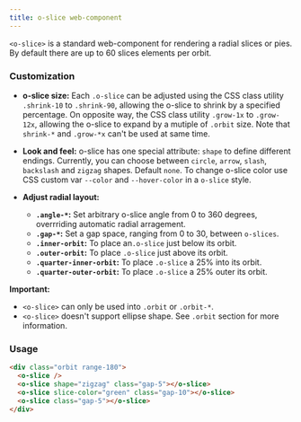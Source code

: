 ```yaml
---
title: o-slice web-component
---
```


`<o-slice>` is a standard web-component for rendering a radial slices or pies. By default there are up to 60 slices elements per orbit. 

### Customization
  
- **o-slice size:** Each `.o-slice` can be adjusted using the CSS class utility `.shrink-10` to `.shrink-90`, allowing the o-slice to shrink by a specified percentage. On opposite way, the CSS class utility `.grow-1x` to `.grow-12x`, allowing the o-slice to expand by a mutiple of `.orbit` size. Note that `shrink-*` and `.grow-*x` can't be used at same time.
  
- **Look and feel:** o-slice has one special attribute: `shape` to define different endings. Currently, you can choose between `circle`, `arrow`, `slash`, `backslash` and `zigzag` shapes. Default `none`. To change o-slice color use CSS custom var `--color` and `--hover-color` in a `o-slice` style.

- **Adjust radial layout:**
  - **`.angle-*`:** Set arbitrary o-slice angle from 0 to 360 degrees, overrriding automatic radial arragement.
  - **`.gap-*`:** Set a gap space, ranging from 0 to 30, between `o-slices`.
  - **`.inner-orbit`:** To place an`.o-slice` just below its orbit.
  - **`.outer-orbit`:** To place `.o-slice` just above its orbit.
  - **`.quarter-inner-orbit`:** To place `.o-slice` a 25% into its orbit.
  - **`.quarter-outer-orbit`:** To place `.o-slice` a 25% outer its orbit.
  
**Important:** 
  - `<o-slice>` can only be used into `.orbit` or `.orbit-*`.
  - `<o-slice>` doesn't support ellipse shape. See `.orbit` section for more information.

### Usage

```html
<div class="orbit range-180"> 
  <o-slice />
  <o-slice shape="zigzag" class="gap-5"></o-slice>
  <o-slice slice-color="green" class="gap-10"></o-slice>
  <o-slice class="gap-5"></o-slice>
</div>
```
